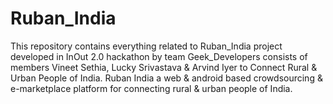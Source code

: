 # Ruban_India
This repository contains everything related to Ruban_India project developed in InOut 2.0 hackathon by team Geek_Developers consists of members Vineet Sethia, Lucky Srivastava & Arvind Iyer  to  Connect Rural & Urban People of India. Ruban India a web & android based crowdsourcing & e-marketplace platform for connecting rural & urban people of India.
